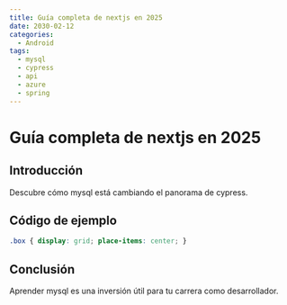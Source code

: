 ```yaml
---
title: Guía completa de nextjs en 2025
date: 2030-02-12
categories:
  - Android
tags:
  - mysql
  - cypress
  - api
  - azure
  - spring
---
```


# Guía completa de nextjs en 2025

## Introducción

Descubre cómo mysql está cambiando el panorama de cypress.

## Código de ejemplo

```css
.box { display: grid; place-items: center; }
```

## Conclusión

Aprender mysql es una inversión útil para tu carrera como desarrollador.